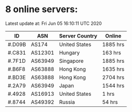 # 8 online servers:

Latest update at: Fri Jun 05 16:10:11 UTC 2020

| ID | ASN | Server Country | Online |
| -- | --- | -------------- | ------ |
| #.D09B | AS174 | United States | 1885 hrs |
| #.C831 | AS12301 | Hungary | 163 hrs |
| #.7F1D | AS63949 | Singapore | 1885 hrs |
| #.B6F8 | AS63888 | Hong Kong | 1635 hrs |
| #.BD3E | AS63888 | Hong Kong | 2704 hrs |
| #.2A79 | AS63949 | Japan | 1544 hrs |
| #.4928 | AS16913 | United States | 1 hrs |
| #.8744 | AS49392 | Russia | 54 hrs |

